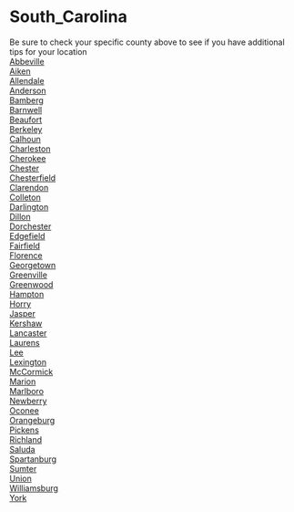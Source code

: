 # South_Carolina
Be sure to check your specific county above to see if you have additional tips for your location\
[Abbeville](Abbeville.md)\
[Aiken](Aiken.md)\
[Allendale](Allendale.md)\
[Anderson](Anderson.md)\
[Bamberg](Bamberg.md)\
[Barnwell](Barnwell.md)\
[Beaufort](Beaufort.md)\
[Berkeley](Berkeley.md)\
[Calhoun](Calhoun.md)\
[Charleston](Charleston.md)\
[Cherokee](Cherokee.md)\
[Chester](Chester.md)\
[Chesterfield](Chesterfield.md)\
[Clarendon](Clarendon.md)\
[Colleton](Colleton.md)\
[Darlington](Darlington.md)\
[Dillon](Dillon.md)\
[Dorchester](Dorchester.md)\
[Edgefield](Edgefield.md)\
[Fairfield](Fairfield.md)\
[Florence](Florence.md)\
[Georgetown](Georgetown.md)\
[Greenville](Greenville.md)\
[Greenwood](Greenwood.md)\
[Hampton](Hampton.md)\
[Horry](Horry.md)\
[Jasper](Jasper.md)\
[Kershaw](Kershaw.md)\
[Lancaster](Lancaster.md)\
[Laurens](Laurens.md)\
[Lee](Lee.md)\
[Lexington](Lexington.md)\
[McCormick](McCormick.md)\
[Marion](Marion.md)\
[Marlboro](Marlboro.md)\
[Newberry](Newberry.md)\
[Oconee](Oconee.md)\
[Orangeburg](Orangeburg.md)\
[Pickens](Pickens.md)\
[Richland](Richland.md)\
[Saluda](Saluda.md)\
[Spartanburg](Spartanburg.md)\
[Sumter](Sumter.md)\
[Union](Union.md)\
[Williamsburg](Williamsburg.md)\
[York](York.md)